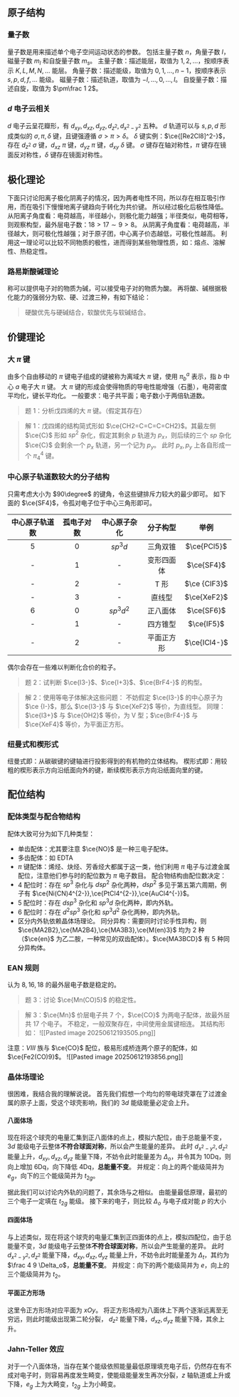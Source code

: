 ## 原子结构
### 量子数
量子数是用来描述单个电子空间运动状态的参数。
包括主量子数 $n$，角量子数 $l$，磁量子数 $m_l$ 和自旋量子数 $m_s$。
主量子数：描述能层，取值为 $1,2,\ldots$，按顺序表示 $K,L,M,N,\ldots$ 能层。
角量子数：描述能级，取值为 $0,1,\ldots,n-1$，按顺序表示 $s,p,d,f,\ldots$ 能级。
磁量子数：描述轨道，取值为 $-l,\ldots,0,\ldots,l$。
自旋量子数：描述自旋，取值为 $\pm\frac 1 2$。
### $d$ 电子云相关
$d$ 电子云呈花瓣形，有 $d_{xy},d_{xz},d_{yz},d_{z^2},d_{x^2-y^2}$ 五种。
$d$ 轨道可以与 $s,p,d$ 形成类似的 $\sigma,\pi,\delta$ 键，且键强遵循 $\sigma>\pi>\delta$。
$\delta$ 键实例：$\ce{[Re2Cl8]^2-}$，存在 $d_{z^2}$ $\sigma$ 键，$d_{xz}$ $\pi$ 键，$d_{yz}$ $\pi$ 键，$d_{xy}$ $\delta$ 键。
$\sigma$ 键存在轴对称性，$\pi$ 键存在镜面反对称性，$\delta$ 键存在镜面对称性。
## 极化理论

下面只讨论阳离子极化阴离子的情况，因为两者电性不同，所以存在相互吸引作用，而在吸引下慢慢地离子键趋向于转化为共价键。
所以经过极化后极性降低。
从阳离子角度看：电荷越高，半径越小，则极化能力越强；半径类似，电荷相等，则观察构型，最外层电子数：$18>17\sim9>8$。
从阴离子角度看：电荷越高，半径越大，则可极化性越强；对于原子团，中心离子价态越低，可极化性越高。
利用这一理论可以比较不同物质的极性，进而得到某些物理性质，如：熔点、溶解性、热稳定性。
### 路易斯酸碱理论
称可以提供电子对的物质为碱，可以接受电子对的物质为酸。
再将酸、碱根据极化能力的强弱分为软、硬、过渡三种，有如下结论：
> 硬酸优先与硬碱结合，软酸优先与软碱结合。

## 价键理论
### 大 $\pi$ 键
由多个自由移动的 $\pi$ 键电子组成的键被称为离域大 $\pi$ 键，使用 $\pi^a_b$ 表示，指 $b$ 中心 $a$ 电子大 $\pi$ 键。
大 $\pi$ 键的形成会使得物质的导电性能增强（石墨），电荷密度平均化，键长平均化。
一般要求：电子共平面；电子数小于两倍轨道数。

> 题 1：分析戊四烯的大 $\pi$ 键。（假定其存在）

> 解 1：戊四烯的结构简式形如 $\ce{CH2=C=C=C=CH2}$。其最左侧 $\ce{C}$ 形如 $sp^2$ 杂化，假定其剩余 $p$ 轨道为 $p_x$，则后续的三个 $sp$ 杂化 $\ce{C}$ 会剩余一个 $p_x$ 轨道，另一个记为 $p_y$。
> 此时 $p_x,p_y$ 上各自形成一个 $\pi_4^4$ 键。

### 中心原子轨道数较大的分子结构
只需考虑大小为 $90\degree$ 的键角，令这些键排斥力较大的最少即可。
如下面的 $\ce{SF4}$，令孤对电子位于中心三角形即可。

| 中心原子轨道数 | 孤电子对数 |  中心原子杂化   | 分子构型  |      举例      |
| :-----: | :---: | :-------: | :---: | :----------: |
|   $5$   |  $0$  |  $sp^3d$  | 三角双锥  | $\ce{PCl5}$  |
|    -    |  $1$  |     -     | 变形四面体 |  $\ce{SF4}$  |
|    -    |  $2$  |     -     |  T 形  | $\ce {ClF3}$ |
|    -    |  $3$  |     -     |  直线型  | $\ce{XeF2}$  |
|   $6$   |  $0$  | $sp^3d^2$ | 正八面体  |  $\ce{SF6}$  |
|    -    |  $1$  |     -     | 四方锥型  |  $\ce{IF5}$  |
|    -    |  $2$  |     -     | 平面正方形 | $\ce{ICl4-}$ |
偶尔会存在一些难以判断化合价的粒子。

> 题 2：试判断 $\ce{I3-}$、$\ce{I+3}$、$\ce{BrF4-}$ 的构型。

> 解 2：使用等电子体解决这些问题：
> 不妨假定 $\ce{I3-}$ 的中心原子为 $\ce {I-}$，那么 $\ce{I3-}$ 与 $\ce{XeF2}$ 等价，为直线型。
> 同理：$\ce{I3+}$ 与 $\ce{OH2}$ 等价，为 V 型；$\ce{BrF4-}$ 与 $\ce{XeF4}$ 等价，为平面正方形。

### 纽曼式和楔形式
纽曼式即：从碳碳键的键轴进行投影得到的有机物的立体结构。
楔形式即：用较粗的楔形表示方向沿纸面向外的键，断续楔形表示方向沿纸面向里的键。
## 配位结构
### 配体类型与配合物结构
配体大致可分为如下几种类型：
- 单齿配体：尤其要注意 $\ce{NO}$ 是一种三电子配体。
- 多齿配体：如 EDTA
- $\pi$ 键配体：烯烃、炔烃、芳香烃大都属于这一类，他们利用 $\pi$ 电子与过渡金属配位，注意他们参与时的配位数为 $\pi$ 电子数目。
配合物结构由配位数决定：
- $4$ 配位时：存在 $sp^3$ 杂化与 $dsp^2$ 杂化两种，$dsp^2$ 多见于第五第六周期，例子有 $\ce{Ni(CN)4^{2-}},\ce{PtCl4^{2-}},\ce{AuCl4^{-}}$。
- $5$ 配位时：存在 $dsp^3$ 杂化和 $sp^3d$ 杂化两种，即内外轨。
- $6$ 配位时：存在 $d^2sp^3$ 杂化和 $sp^3d^2$ 杂化两种，即内外轨。
- 区分内外轨依赖晶体场理论。
同分异构：需要同时讨论手性异构，则 $\ce{MA2B2},\ce{MA2B4},\ce{MA3B3},\ce{M(en)3}$ 均为 $2$ 种（$\ce{en}$ 为乙二胺，一种常见的双齿配体）。$\ce{MA3BCD}$ 有 $5$ 种同分异构体。
### EAN 规则
认为 $8,16,18$ 的最外层电子数是稳定的。

> 题 3：讨论 $\ce{Mn(CO)5}$ 的稳定性。

> 解 3：$\ce{Mn}$ 价层电子共 $7$ 个，$\ce{CO}$ 为两电子配体，故最外层共 $17$ 个电子。
> 不稳定，一般双聚存在，中间使用金属键相连。
> 其结构形如：
> ![[Pasted image 20250612193505.png]]

注意：$VIII$ 族与 $\ce{CO}$ 配位，极易形成桥连两个原子的配体，如 $\ce{Fe2(CO)9}$。
![[Pasted image 20250612193856.png]]
### 晶体场理论
很困难，我结合我的理解说说。
首先我们假想一个均匀的带电球壳罩在了过渡金属的原子上面，受这个球壳影响，我们的 $3d$ 能级能量必定会上升。
#### 八面体场
现在将这个球壳的电量汇集到正八面体的点上，模拟六配位，由于总能量不变，$3d$ 能级电子云整体**不符合球面对称**，所以会产生能量的差异。
此时 $d_{x^2-y^2},d_{z^2}$ 能量上升，$d_{xy},d_{xz},d_{yz}$ 能量下降，不妨令此时能量差为 $\Delta_o$，并令其为 $10 \text{Dq}$，则向上增加 $6\text{Dq}$，向下降低 $4\text{Dq}$，**总能量不变**。
并规定：向上的两个能级简并为 $e_g$，向下的三个能级简并为 $t_{2g}$。

据此我们可以讨论内外轨的问题了，其余场与之相似。
由能量最低原理，最初的三个电子一定填在 $t_{2g}$ 能级。
接下来的电子，则比较 $\Delta_o$ 与电子成对能 $p$ 的大小
#### 四面体场
与上述类似，现在将这个球壳的电量汇集到正四面体的点上，模拟四配位，由于总能量不变，$3d$ 能级电子云整体**不符合球面对称**，所以会产生能量的差异。
此时 $d_{x^2-y^2},d_{z^2}$ 能量下降，$d_{xy},d_{xz},d_{yz}$ 能量上升，不妨令此时能量差为 $\Delta_t$，其约为 $\frac 4 9 \Delta_o$，**总能量不变**。
并规定：向下的两个能级简并为 $e$，向上的三个能级简并为 $t_{2}$。
#### 平面正方形场
这里令正方形场对应平面为 $xOy$。
将正方形场视为八面体上下两个逐渐远离至无穷远，则此时能级出现第二轮分裂， $d_{z^2}$ 能量下降，$d_{xz},d_{yz}$ 能量下降，其余上升。
### Jahn-Teller 效应
对于一个八面体场，当存在某个能级依照能量最低原理填充电子后，仍然存在有不成对电子时，则容易再度发生畸变，使能级能量发生再次分裂，$z$ 轴轨道或上升或下降，$e_g$ 上为大畸变，$t_{2g}$ 上为小畸变。